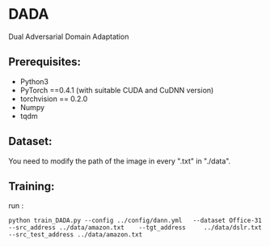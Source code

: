 # DADA
Dual Adversarial Domain Adaptation

## Prerequisites:

* Python3
* PyTorch ==0.4.1 (with suitable CUDA and CuDNN version)
* torchvision == 0.2.0
* Numpy
* tqdm

## Dataset:

You need to modify the path of the image in every ".txt" in "./data".

## Training:
run :

    python train_DADA.py --config ../config/dann.yml   --dataset Office-31   --src_address ../data/amazon.txt    --tgt_address     ../data/dslr.txt  --src_test_address ../data/amazon.txt


